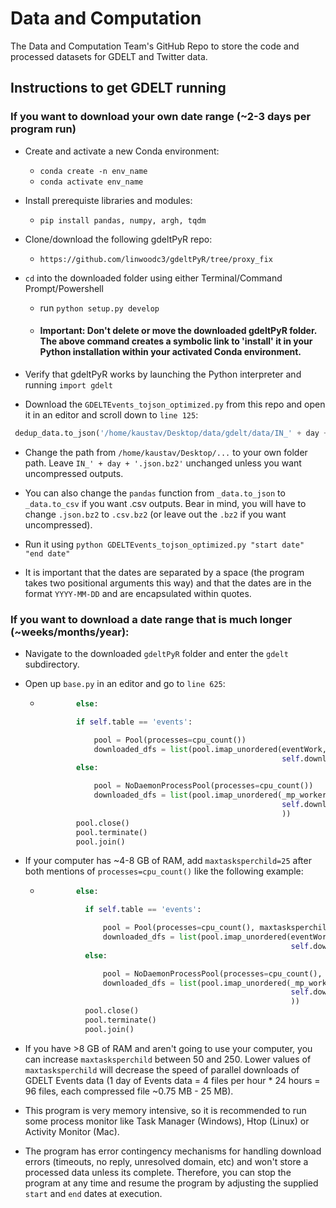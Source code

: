 # Data and Computation
The Data and Computation Team's GitHub Repo to store the code and processed datasets for GDELT and Twitter data.

## Instructions to get GDELT running

### If you want to download your own date range (~2-3 days per program run)

- Create and activate a new Conda environment:
  - ```conda create -n env_name```
  - ```conda activate env_name```

- Install prerequiste libraries and modules:
  - ```pip install pandas, numpy, argh, tqdm```

- Clone/download the following gdeltPyR repo:
  - ```https://github.com/linwoodc3/gdeltPyR/tree/proxy_fix``` 

- ```cd``` into the downloaded folder using either Terminal/Command Prompt/Powershell
  - run ```python setup.py develop```

  - #### Important: Don't delete or move the downloaded gdeltPyR folder. The above command creates a symbolic link to 'install' it in your Python installation within your activated Conda environment.

- Verify that gdeltPyR works by launching the Python interpreter and running ```import gdelt```

- Download the ```GDELTEvents_tojson_optimized.py``` from this repo and open it in an editor and scroll down to ```line 125```:

 ```python    
  dedup_data.to_json('/home/kaustav/Desktop/data/gdelt/data/IN_' + day + '.json.bz2')
 ```

- Change the path from ```/home/kaustav/Desktop/...``` to your own folder path. Leave ```IN_' + day + '.json.bz2'``` unchanged unless you want uncompressed outputs. 
- You can also change the ```pandas``` function from ```_data.to_json``` to ```_data.to_csv``` if you want .csv outputs. Bear in mind, you will have to change ```.json.bz2``` to ```.csv.bz2``` (or leave out the ```.bz2``` if you want uncompressed).

- Run it using ```python GDELTEvents_tojson_optimized.py "start date" "end date"```
- It is important that the dates are separated by a space (the program takes two positional arguments this way) and that the dates are in the format ```YYYY-MM-DD``` and are encapsulated within quotes.

### If you want to download a date range that is much longer (~weeks/months/year):

- Navigate to the downloaded ```gdeltPyR``` folder and enter the ```gdelt``` subdirectory.
- Open up ```base.py``` in an editor and go to ```line 625```:

  - ```python
            else:

            if self.table == 'events':

                pool = Pool(processes=cpu_count())
                downloaded_dfs = list(pool.imap_unordered(eventWork,
                                                          self.download_list))
            else:

                pool = NoDaemonProcessPool(processes=cpu_count())
                downloaded_dfs = list(pool.imap_unordered(_mp_worker,
                                                          self.download_list,
                                                          ))
            pool.close()
            pool.terminate()
            pool.join()
     ```
- If your computer has ~4-8 GB of RAM, add ```maxtasksperchild=25``` after both mentions of ```processes=cpu_count()``` like the following example:
  - ```python
            else:

              if self.table == 'events':

                  pool = Pool(processes=cpu_count(), maxtasksperchild=25)
                  downloaded_dfs = list(pool.imap_unordered(eventWork,
                                                            self.download_list))
              else:

                  pool = NoDaemonProcessPool(processes=cpu_count(), maxtasksperchild=25)
                  downloaded_dfs = list(pool.imap_unordered(_mp_worker,
                                                            self.download_list,
                                                            ))
              pool.close()
              pool.terminate()
              pool.join()
    ``` 
- If you have >8 GB of RAM and aren't going to use your computer, you can increase ```maxtasksperchild``` between 50 and 250. Lower values of ```maxtasksperchild``` will decrease the speed of parallel downloads of GDELT Events data (1 day of Events data = 4 files per hour * 24 hours = 96 files, each compressed file ~0.75 MB - 25 MB).

- This program is very memory intensive, so it is recommended to run some process monitor like Task Manager (Windows), Htop (Linux) or Activity Monitor (Mac). 
- The program has error contingency mechanisms for handling download errors (timeouts, no reply, unresolved domain, etc) and won't store a processed data unless its complete. Therefore, you can stop the program at any time and resume the program by adjusting the supplied ```start``` and ```end``` dates at execution.
